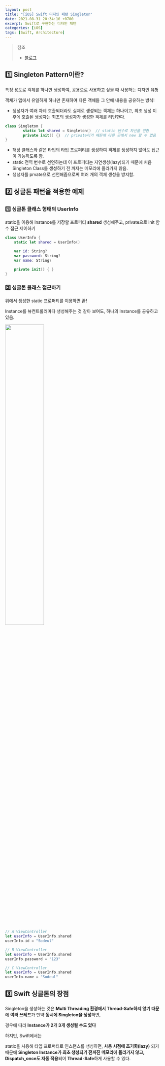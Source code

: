 ```yaml
---
layout: post
title: "[iOS] Swift 디자인 패턴 Singleton"
date: 2021-08-31 20:34:10 +0700
excerpt: Swift로 구현하는 디자인 패턴
categories: [iOS]
tags: [Swift, Architecture]
---
```


> 참조
>
> - [블로그](https://babbab2.tistory.com/66)

## 1️⃣ Singleton Pattern이란?

특정 용도로 객체를 하나만 생성하여, 공용으로 사용하고 싶을 때 사용하는 디자인 유형

객체가 앱에서 유일하게 하나만 존재하여 다른 객체들 그 안에 내용을 공유하는 방식!

- 생성자가 여러 차례 호출되더라도 실제로 생성되는 객체는 하나이고, 최초 생성 이후에 호출된 생성자는 최초의 생성자가 생성한 객체를 리턴한다.

``` swift
class Singleton {
		static let shared = Singleton()  // static 변수로 자신을 반환
		private init() {}  // private이기 때문에 다른 곳에서 new 할 수 없음
}
```

- 해당 클래스와 같은 타입의 타입 프로퍼티를 생성하여 객체를 생성하지 않아도 접근이 가능하도록 함.
- static 전역 변수로 선언하는데 이 프로퍼티는 지연생성(lazy)되기 때문에 처음 Singleton Class를 생성하기 전 까지는 메모리에 올라가지 않음.
- 생성자를 prvate으로 선언해줌으로써 여러 개의 객체 생성을 방지함.

## 2️⃣ 싱글톤 패턴을 적용한 예제

### 1️⃣ 싱글톤 클래스 형태의 UserInfo

static을 이용해 Instance를 저장할 프로퍼티 **shared** 생성해주고, private으로 init 함수 접근 제어하기

``` swift
class UserInfo {
    static let shared = UserInfo()

    var id: String?
    var password: String?
    var name: String?
  
  	private init() { }
}
```



### 2️⃣ 싱글톤 클래스 접근하기

위에서 생성한 static 프로퍼티를 이용하면 끝!

Instance를 뷰컨트롤러마다 생성해주는 것 같아 보여도, 하나의 Instance를 공유하고 있음.

<img src="https://img1.daumcdn.net/thumb/R1280x0/?scode=mtistory2&fname=https%3A%2F%2Fblog.kakaocdn.net%2Fdn%2FVmsQc%2FbtqOYt0xgaU%2Fk4fR7SVzSexrukeToKNAKk%2Fimg.png" width="50%" />

``` swift
// A ViewController
let userInfo = UserInfo.shared
userInfo.id = "Sodeul"
```

``` swift
// B ViewController
let userInfo = UserInfo.shared
userInfo.password = "123"
```

``` swift
// C ViewController
let userInfo = UserInfo.shared
userInfo.name = "Sodeul"
```

## 3️⃣ Swift 싱글톤의 장점

Singleton을 생성하는 것은 **Multi Threading 환경에서 Thread-Safe하지 않기 때문**에 **여러 쓰레드**가 만약 **동시에 Singleton을 생성**하면,

경우에 따라 **Instance가 2개 3개 생성될 수도 있다** 

하지만, Swift에서는

static을 사용해 타입 프로퍼티로 인스턴스를 생성하면, **사용 시점에 초기화(lazy)** 되기 때문에 **Singleton Instance가 최초 생성되기 전까진** **메모리에 올라가지 않고,** **Dispatch_once도 자동 적용**되어 **Thread-Safe**하게 사용할 수 있다.
